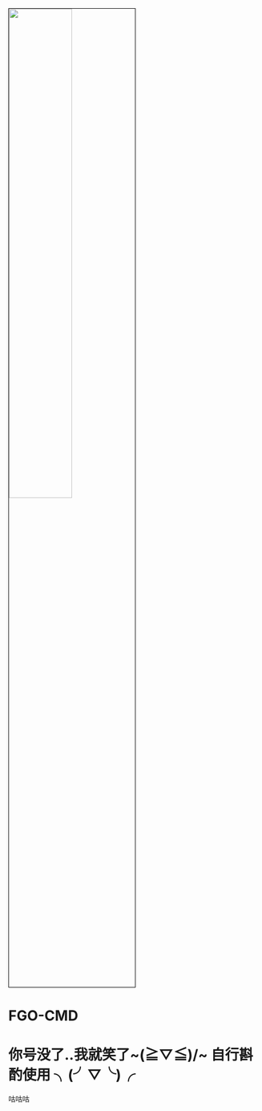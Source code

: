 
<img width="50%" style="border: 1px solid black" src="https://i.imgur.com/azBO1qu.png">

# FGO-CMD 

# 你号没了..我就笑了~\(≧▽≦)/~  自行斟酌使用 ╮(╯▽╰)╭



咕咕咕
